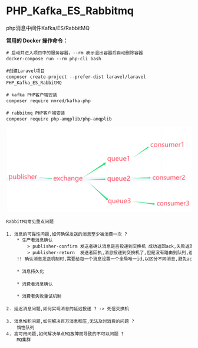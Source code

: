 # PHP_Kafka_ES_Rabbitmq
php消息中间件Kafka/ES/RabbitMQ


**常用的 Docker 操作命令：**
```shell
# 启动并进入项目中的服务容器，--rm 表示退出容器后自动删除容器
docker-compose run --rm php-cli bash

#创建Laravel项目
composer create-project --prefer-dist laravel/laravel PHP_Kafka_ES_RabbitMQ

# kafka PHP客户端安装
composer require nmred/kafka-php

# rabbitmq PHP客户端安装
composer require php-amqplib/php-amqplib
```

![img_1.png](img_1.png)
```txt
RabbitMQ常见重点问题

1. 消息的可靠性问题,如何确保发送的消息至少被消费一次 ? 
    * 生产者消息确认 
        > publisher-confirm 发送者确认消息是否投递到交换机 成功返回ack,失败返回nack; 
        > publisher-return  发送者回执,消息投递到交换机了,但是没有路由到队列,返回ack及路由失败原因;
    !! 确认消息发送机制时,需要给每一个消息设置一个全局唯一id,以区分不同消息,避免ack冲突
    
    * 消息持久化
    
    * 消费者消息确认
    
    * 消费者失败重试机制
    
2. 延迟消息问题,如何实现消息的延迟投递 ? -> 死信交换机
     
3. 消息堆积问题,如何解决百万消息积压,无法及时消费的问题 ?
    惰性队列
4. 高可用问题,如何解决单点MQ故障而导致的不可以问题 ? 
    MQ集群
 

```

























